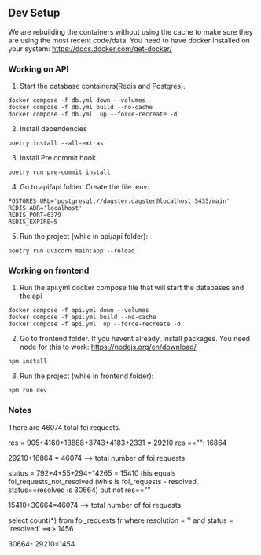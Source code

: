 ## Dev Setup
We are rebuilding the containers without using the cache to make sure they are using the most recent code/data. You need to have docker installed on your system: https://docs.docker.com/get-docker/

### Working on API

1. Start the database containers(Redis and Postgres).
```
docker compose -f db.yml down --volumes
docker compose -f db.yml build --no-cache
docker compose -f db.yml  up --force-recreate -d
```
2. Install dependencies
```
poetry install --all-extras
```
3. Install Pre commit hook
```
poetry run pre-commit install
```
4. Go to api/api folder. Create the file .env:
```
POSTGRES_URL='postgresql://dagster:dagster@localhost:5435/main'
REDIS_ADR='localhost'
REDIS_PORT=6379
REDIS_EXPIRE=5

```
5. Run the project (while in api/api folder):
```
poetry run uvicorn main:app --reload
```

### Working on frontend
1. Run the api.yml docker compose file that will start the databases and the api
```
docker compose -f api.yml down --volumes
docker compose -f api.yml build --no-cache
docker compose -f api.yml  up --force-recreate -d
```
2. Go to frontend folder. If you havent already, install packages. You need node for this to work: https://nodejs.org/en/download/
```
npm install
```
3. Run the project (while in frontend folder):
```
npm run dev
```

### Notes
There are 46074 total foi requests.


res = 905+4160+13888+3743+4183+2331 = 29210
res =="": 16864

29210+16864 = 46074 --> total number of foi requests

status = 792+4+55+294+14265 = 15410
this equals foi_requests_not_resolved (whis is foi_requests - resolved, status==resolved is 30664) but not res==""

15410+30664=46074 --> total number of foi requests


select count(*) from foi_requests fr where resolution = '' and status = 'resolved' ==>> 1456

30664- 29210=1454

